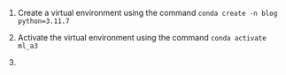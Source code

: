 1. Create a virtual environment using the command `conda create -n blog python=3.11.7`

2. Activate the virtual environment using the command `conda activate ml_a3`

3.
